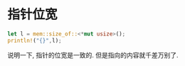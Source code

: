 # 指针位宽

```rust
let l = mem::size_of::<*mut usize>();
println!("{}",l);
```

说明一下, 指针的位宽是一致的. 但是指向的内容就千差万别了.

